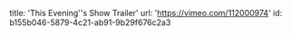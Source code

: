 title: 'This Evening''s Show Trailer'
url: 'https://vimeo.com/112000974'
id: b155b046-5879-4c21-ab91-9b29f676c2a3
